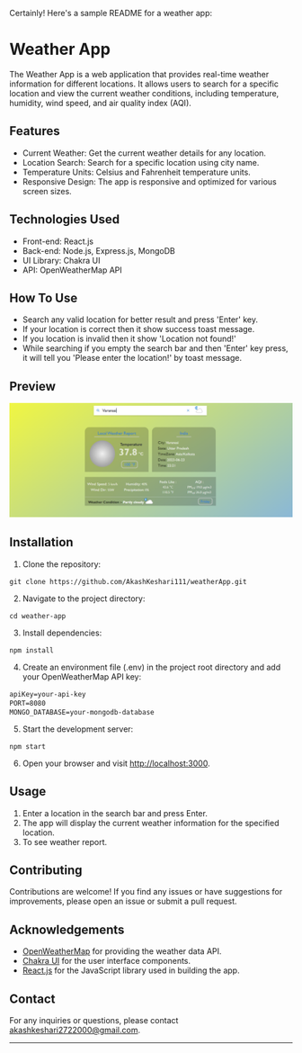 Certainly! Here's a sample README for a weather app:

# Weather App

The Weather App is a web application that provides real-time weather information for different locations. It allows users to search for a specific location and view the current weather conditions, including temperature, humidity, wind speed, and air quality index (AQI).

## Features

- Current Weather: Get the current weather details for any location.
- Location Search: Search for a specific location using city name.
- Temperature Units: Celsius and Fahrenheit temperature units.
- Responsive Design: The app is responsive and optimized for various screen sizes.

## Technologies Used

- Front-end: React.js
- Back-end: Node.js, Express.js, MongoDB
- UI Library: Chakra UI
- API: OpenWeatherMap API

## How To Use

- Search any valid location for better result and press 'Enter' key.
- If your location is correct then it show success toast message.
- If you location is invalid then it show 'Location not found!'
- While searching if you empty the search bar and then 'Enter' key press, it will tell you 'Please enter the location!' by toast message.

## Preview

![Weather App Preview](public/preview.PNG)

## Installation

1. Clone the repository:

```
git clone https://github.com/AkashKeshari111/weatherApp.git
```

2. Navigate to the project directory:

```
cd weather-app
```

3. Install dependencies:

```
npm install
```

4. Create an environment file (.env) in the project root directory and add your OpenWeatherMap API key:

```
apiKey=your-api-key
PORT=8080 
MONGO_DATABASE=your-mongodb-database
```

5. Start the development server:

```
npm start
```

6. Open your browser and visit [http://localhost:3000](http://localhost:3000).

## Usage

1. Enter a location in the search bar and press Enter.
2. The app will display the current weather information for the specified location.
3. To see weather report.

## Contributing

Contributions are welcome! If you find any issues or have suggestions for improvements, please open an issue or submit a pull request.


## Acknowledgements

- [OpenWeatherMap](https://openweathermap.org) for providing the weather data API.
- [Chakra UI](https://chakra-ui.com) for the user interface components.
- [React.js](https://reactjs.org) for the JavaScript library used in building the app.

## Contact

For any inquiries or questions, please contact [akashkeshari2722000@gmail.com](mailto:akashkeshari2722000@gmail.com).

---

